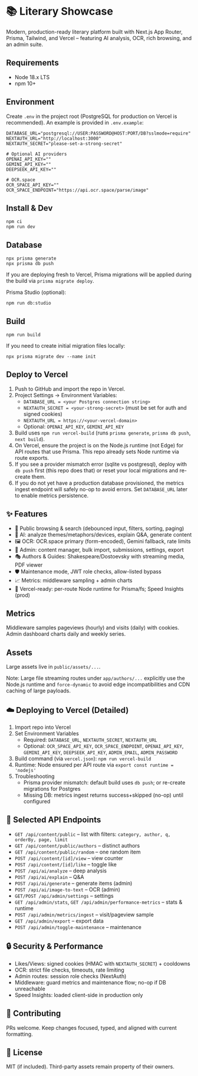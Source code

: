 # 📚 Literary Showcase

Modern, production-ready literary platform built with Next.js App Router, Prisma, Tailwind, and Vercel – featuring AI analysis, OCR, rich browsing, and an admin suite.

## Requirements
- Node 18.x LTS
- npm 10+

## Environment
Create `.env` in the project root (PostgreSQL for production on Vercel is recommended). An example is provided in `.env.example`:

```
DATABASE_URL="postgresql://USER:PASSWORD@HOST:PORT/DB?sslmode=require"
NEXTAUTH_URL="http://localhost:3000"
NEXTAUTH_SECRET="please-set-a-strong-secret"

# Optional AI providers
OPENAI_API_KEY=""
GEMINI_API_KEY=""
DEEPSEEK_API_KEY=""

# OCR.space
OCR_SPACE_API_KEY=""
OCR_SPACE_ENDPOINT="https://api.ocr.space/parse/image"
```

## Install & Dev
```
npm ci
npm run dev
```

## Database
```
npx prisma generate
npx prisma db push
```

If you are deploying fresh to Vercel, Prisma migrations will be applied during the build via `prisma migrate deploy`.

Prisma Studio (optional):
```
npm run db:studio
```

## Build
```
npm run build
```
If you need to create initial migration files locally:
```
npx prisma migrate dev --name init
```

## Deploy to Vercel
1. Push to GitHub and import the repo in Vercel.
2. Project Settings → Environment Variables:
   - `DATABASE_URL = <your Postgres connection string>`
    - `NEXTAUTH_SECRET = <your-strong-secret>` (must be set for auth and signed cookies)
   - `NEXTAUTH_URL = https://<your-vercel-domain>`
   - Optional: `OPENAI_API_KEY`, `GEMINI_API_KEY`
3. Build uses `npm run vercel-build` (runs `prisma generate`, `prisma db push`, `next build`).
4. On Vercel, ensure the project is on the Node.js runtime (not Edge) for API routes that use Prisma. This repo already sets Node runtime via route exports.
5. If you see a provider mismatch error (sqlite vs postgresql), deploy with `db push` first (this repo does that) or reset your local migrations and re-create them.
6. If you do not yet have a production database provisioned, the metrics ingest endpoint will safely no-op to avoid errors. Set `DATABASE_URL` later to enable metrics persistence.

## ✨ Features
- 🔎 Public browsing & search (debounced input, filters, sorting, paging)
- 🧠 AI: analyze themes/metaphors/devices, explain Q&A, generate content
- 🖼️ OCR: OCR.space primary (form-encoded), Gemini fallback, rate limits
- 🧰 Admin: content manager, bulk import, submissions, settings, export
- 🎭 Authors & Guides: Shakespeare/Dostoevsky with streaming media, PDF viewer
- 🛡️ Maintenance mode, JWT role checks, allow-listed bypass
- 📈 Metrics: middleware sampling + admin charts
- 🚀 Vercel-ready: per-route Node runtime for Prisma/fs; Speed Insights (prod)

## Metrics
Middleware samples pageviews (hourly) and visits (daily) with cookies. Admin dashboard charts daily and weekly series.

## Assets
Large assets live in `public/assets/...`.

Note: Large file streaming routes under `app/authors/...` explicitly use the Node.js runtime and `force-dynamic` to avoid edge incompatibilities and CDN caching of large payloads.

## ☁️ Deploying to Vercel (Detailed)
1) Import repo into Vercel
2) Set Environment Variables
   - Required: `DATABASE_URL`, `NEXTAUTH_SECRET`, `NEXTAUTH_URL`
   - Optional: `OCR_SPACE_API_KEY`, `OCR_SPACE_ENDPOINT`, `OPENAI_API_KEY`, `GEMINI_API_KEY`, `DEEPSEEK_API_KEY`, `ADMIN_EMAIL`, `ADMIN_PASSWORD`
3) Build command (via `vercel.json`): `npm run vercel-build`
4) Runtime: Node ensured per API route via `export const runtime = 'nodejs'`
5) Troubleshooting
   - Prisma provider mismatch: default build uses `db push`; or re-create migrations for Postgres
   - Missing DB: metrics ingest returns success+skipped (no-op) until configured

## 🔌 Selected API Endpoints
- `GET /api/content/public` – list with filters: `category, author, q, orderBy, page, limit`
- `GET /api/content/public/authors` – distinct authors
- `GET /api/content/public/random` – one random item
- `POST /api/content/[id]/view` – view counter
- `POST /api/content/[id]/like` – toggle like
- `POST /api/ai/analyze` – deep analysis
- `POST /api/ai/explain` – Q&A
- `POST /api/ai/generate` – generate items (admin)
- `POST /api/ai/image-to-text` – OCR (admin)
- `GET/POST /api/admin/settings` – settings
- `GET /api/admin/stats`, `GET /api/admin/performance-metrics` – stats & runtime
- `POST /api/admin/metrics/ingest` – visit/pageview sample
- `GET /api/admin/export` – export data
- `POST /api/admin/toggle-maintenance` – maintenance

## 🔒 Security & Performance
- Likes/Views: signed cookies (HMAC with `NEXTAUTH_SECRET`) + cooldowns
- OCR: strict file checks, timeouts, rate limiting
- Admin routes: session role checks (NextAuth)
- Middleware: guard metrics and maintenance flow; no-op if DB unreachable
- Speed Insights: loaded client-side in production only

## 🤝 Contributing
PRs welcome. Keep changes focused, typed, and aligned with current formatting.

## 📄 License
MIT (if included). Third-party assets remain property of their owners.
